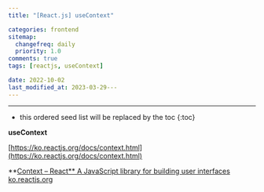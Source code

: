 ```yaml
---
title: "[React.js] useContext"

categories: frontend
sitemap:
  changefreq: daily
  priority: 1.0
comments: true
tags: [reactjs, useContext]

date: 2022-10-02
last_modified_at: 2023-03-29---
---
```


---

<!-- prettier-ignore -->
* this ordered seed list will be replaced by the toc 
{:toc}

**useContext**

[https://ko.reactjs.org/docs/context.html](https://ko.reactjs.org/docs/context.html)

**[Context – React**
A JavaScript library for building user interfaces
ko.reactjs.org](https://ko.reactjs.org/docs/context.html)
